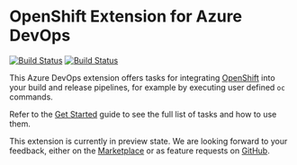 # OpenShift Extension for Azure DevOps

[![Build Status](https://travis-ci.org/redhat-developer/openshift-vsts.svg?branch=master)](https://travis-ci.org/redhat-developer/openshift-vsts) [![Build Status](https://dev.azure.com/redhat-developer/openshift-vsts/_apis/build/status/redhat-developer.openshift-vsts?branchName=master)](https://dev.azure.com/redhat-developer/openshift-vsts/_build/latest?definitionId=2&branchName=master)

This Azure DevOps extension offers tasks for integrating [OpenShift](https://github.com/openshift/origin) into your build and release pipelines, for example by executing user defined `oc` commands.

Refer to the [Get Started](https://github.com/redhat-developer/openshift-vsts/blob/master/docs/getting-started.md) guide to see the full list of tasks and how to use them.

This extension is currently in preview state. 
We are looking forward to your feedback, either on the [Marketplace](https://marketplace.visualstudio.com/items?itemName=redhat.openshift-vsts#review-details) or as feature requests on [GitHub](https://github.com/redhat-developer/openshift-vsts/issues).
